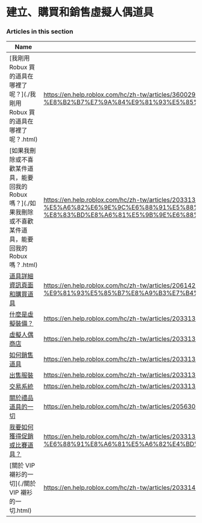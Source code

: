 # 建立、購買和銷售虛擬人偶道具  
### Articles in this section
Name|URL
-|-
[我剛用 Robux 買的道具在哪裡了呢？](./我剛用 Robux 買的道具在哪裡了呢？.html) |https://en.help.roblox.com/hc/zh-tw/articles/360029542532-%E6%88%91%E5%89%9B%E7%94%A8-Robux-%E8%B2%B7%E7%9A%84%E9%81%93%E5%85%B7%E5%9C%A8%E5%93%AA%E8%A3%A1%E4%BA%86%E5%91%A2-
[如果我刪除或不喜歡某件道具，能要回我的 Robux 嗎？](./如果我刪除或不喜歡某件道具，能要回我的 Robux 嗎？.html) |https://en.help.roblox.com/hc/zh-tw/articles/203313290-%E5%A6%82%E6%9E%9C%E6%88%91%E5%88%AA%E9%99%A4%E6%88%96%E4%B8%8D%E5%96%9C%E6%AD%A1%E6%9F%90%E4%BB%B6%E9%81%93%E5%85%B7-%E8%83%BD%E8%A6%81%E5%9B%9E%E6%88%91%E7%9A%84-Robux-%E5%97%8E-
[道具詳細資訊頁面和購買道具](./道具詳細資訊頁面和購買道具.html) |https://en.help.roblox.com/hc/zh-tw/articles/206142306-%E9%81%93%E5%85%B7%E8%A9%B3%E7%B4%B0%E8%B3%87%E8%A8%8A%E9%A0%81%E9%9D%A2%E5%92%8C%E8%B3%BC%E8%B2%B7%E9%81%93%E5%85%B7
[什麼是虛擬裝備？](./什麼是虛擬裝備？.html) |https://en.help.roblox.com/hc/zh-tw/articles/203313630-%E4%BB%80%E9%BA%BC%E6%98%AF%E8%99%9B%E6%93%AC%E8%A3%9D%E5%82%99-
[虛擬人偶商店](./虛擬人偶商店.html) |https://en.help.roblox.com/hc/zh-tw/articles/203313300-%E8%99%9B%E6%93%AC%E4%BA%BA%E5%81%B6%E5%95%86%E5%BA%97
[如何銷售道具](./如何銷售道具.html) |https://en.help.roblox.com/hc/zh-tw/articles/203313260-%E5%A6%82%E4%BD%95%E9%8A%B7%E5%94%AE%E9%81%93%E5%85%B7
[出售服裝](./出售服裝.html) |https://en.help.roblox.com/hc/zh-tw/articles/203313180-%E5%87%BA%E5%94%AE%E6%9C%8D%E8%A3%9D
[交易系統](./交易系統.html) |https://en.help.roblox.com/hc/zh-tw/articles/203313310-%E4%BA%A4%E6%98%93%E7%B3%BB%E7%B5%B1
[關於禮品道具的一切](./關於禮品道具的一切.html) |https://en.help.roblox.com/hc/zh-tw/articles/205630374-%E9%97%9C%E6%96%BC%E7%A6%AE%E5%93%81%E9%81%93%E5%85%B7%E7%9A%84%E4%B8%80%E5%88%87
[我要如何獲得促銷或比賽道具？](./我要如何獲得促銷或比賽道具？.html) |https://en.help.roblox.com/hc/zh-tw/articles/203313270-%E6%88%91%E8%A6%81%E5%A6%82%E4%BD%95%E7%8D%B2%E5%BE%97%E4%BF%83%E9%8A%B7%E6%88%96%E6%AF%94%E8%B3%BD%E9%81%93%E5%85%B7-
[關於 VIP 襯衫的一切](./關於 VIP 襯衫的一切.html) |https://en.help.roblox.com/hc/zh-tw/articles/203314080-%E9%97%9C%E6%96%BC-VIP-%E8%A5%AF%E8%A1%AB%E7%9A%84%E4%B8%80%E5%88%87